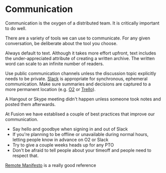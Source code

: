 # Communication

Communication is the oxygen of a distributed team. It is critically important to do well.

There are a variety of tools we can use to communicate. For any given conversation, be deliberate about the tool you choose.

Always default to text. Although it takes more effort upfront, text includes the under-appreciated attribute of creating a written archive. The written word can scale to an infinite number of readers.

Use public communication channels unless the discussion topic explicitly needs to be private. [Slack](tools/slack.md) is appropriate for synchronous, ephemeral communication. Make sure summaries and decisions are captured to a more permanent location (e.g. [O2](tools/o2.md) or [Trello](tools/trello.md)).

A Hangout or Skype meeting didn't happen unless someone took notes and posted them afterwards.


At Fusion we have establised a couple of best practices that improve our communication.

* Say hello and goodbye when signing in and out of Slack
* If you're planning to be offline or unavailable during normal hours, letting people know in advance on O2 or Slack
* Try to give a couple weeks heads up for any PTO
* Don't be afraid to tell people about your timeoff and people need to respect that. 

[Remote Manifesto](https://href.li/?https://about.gitlab.com/2015/04/08/the-remote-manifesto/%20) is a really good reference
